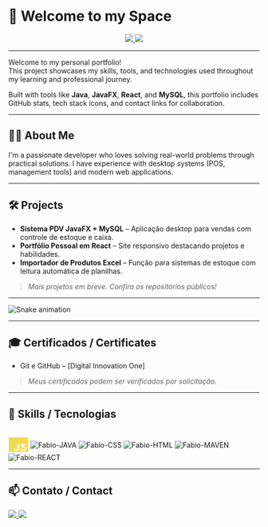 # 💼 Welcome to my Space

<!-- GitHub Stats -->
<div align="center">
  <a href="https://github.com/CafeNoCodigo">
    <img height="180em" src="https://github-readme-stats.vercel.app/api?username=CafeNoCodigo&show_icons=true&theme=radical" />
    <img height="180em" src="https://github-readme-stats.vercel.app/api/top-langs/?username=CafeNoCodigo&layout=compact&theme=radical" />
  </a>
</div>

---

Welcome to my personal portfolio!  
This project showcases my skills, tools, and technologies used throughout my learning and professional journey.

Built with tools like **Java**, **JavaFX**, **React**, and **MySQL**, this portfolio includes GitHub stats, tech stack icons, and contact links for collaboration.

---

## 👨‍💻 About Me
I'm a passionate developer who loves solving real-world problems through practical solutions. I have experience with desktop systems (POS, management tools) and modern web applications.

---

## 🛠️  Projects

- **Sistema PDV JavaFX + MySQL** – Aplicação desktop para vendas com controle de estoque e caixa.
- **Portfólio Pessoal em React** – Site responsivo destacando projetos e habilidades.
- **Importador de Produtos Excel** – Função para sistemas de estoque com leitura automática de planilhas.

> _Mais projetos em breve. Confira os repositórios públicos!_

---

![Snake animation](https://github.com/FabioMainato/blob/output/github-contribuition-grid-snake.svg)

---

## 🎓 Certificados / Certificates
- Git e GitHub – [Digital Innovation One]

> _Meus certificados podem ser verificados por solicitação._

---

## 🚀 Skills / Tecnologias

<div style="display: inline_block"><br>
  <img align="center" alt="Fabio-JS" height="30" width="40" src="https://raw.githubusercontent.com/devicons/devicon/master/icons/javascript/javascript-plain.svg">
  <img align="center" alt="Fabio-JAVA" height="30" width="40" src="https://cdn.jsdelivr.net/gh/devicons/devicon@latest/icons/java/java-original.svg">
  <img align="center" alt="Fabio-CSS" height="30" width="40" src="https://cdn.jsdelivr.net/gh/devicons/devicon@latest/icons/css3/css3-original.svg">
  <img align="center" alt="Fabio-HTML" height="30" width="40" src="https://cdn.jsdelivr.net/gh/devicons/devicon@latest/icons/html5/html5-original.svg">
  <img align="center" alt="Fabio-MAVEN" height="30" width="40" src="https://cdn.jsdelivr.net/gh/devicons/devicon@latest/icons/maven/maven-original.svg">
  <img align="center" alt="Fabio-REACT" height="30" width="40" src="https://cdn.jsdelivr.net/gh/devicons/devicon@latest/icons/react/react-original.svg" />
</div>

---

## 📫 Contato / Contact

<div>
  <a href="mailto:fabiaochirindzamainato@gmail.com">
    <img src="https://img.shields.io/badge/-Gmail-%23333?style=for-the-badge&logo=gmail&logoColor=white" target="_blank">
  </a>
  <a href="https://www.linkedin.com/in/fabiao-chirindza-mainato/" target="_blank">
    <img src="https://img.shields.io/badge/-LinkedIn-%230077B5?style=for-the-badge&logo=linkedin&logoColor=white" target="_blank">
  </a>
</div>
